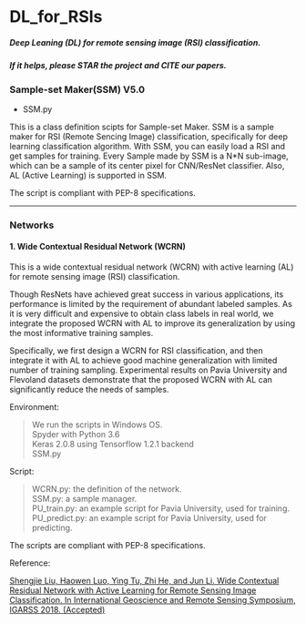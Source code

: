 # DL_for_RSIs

##### Deep Leaning (DL) for remote sensing image (RSI) classification.

##### If it helps, please STAR the project and CITE our papers.

### Sample-set Maker(SSM) V5.0

- SSM.py

This is a class definition scipts for Sample-set Maker. SSM is a sample maker for RSI (Remote Sencing Image) classification, specifically for deep learning classification algorithm.
With SSM, you can easily load a RSI and get samples for training. Every Sample made by SSM is a N*N sub-image, which can be a sample of its center pixel for CNN/ResNet classifier.
Also, AL (Active Learning) is supported in SSM.

The script is compliant with PEP-8 specifications.

---

### Networks

#### 1. Wide Contextual Residual Network (WCRN)

This is a wide contextual residual network (WCRN) with active learning (AL) for remote sensing image (RSI) classification.

Though ResNets have achieved great success in various applications, its performance is limited by the requirement of abundant labeled samples. As it is very difficult and expensive to obtain class labels in real world, we integrate the proposed WCRN with AL to improve its generalization by using the most informative training samples.

Specifically, we first design a WCRN for RSI classification, and then integrate it with AL to achieve good machine generalization with limited number of training sampling. Experimental results on Pavia University and Flevoland datasets demonstrate that the proposed WCRN with AL can significantly reduce the needs of samples.

Environment:
> We run the scripts in Windows OS. </br>
> Spyder with Python 3.6 </br>
> Keras 2.0.8 using Tensorflow 1.2.1 backend </br>
> SSM.py </br>

Script:
> WCRN.py:         the definition of the network. </br>
> SSM.py:          a sample manager. </br>
> PU_train.py:     an example script for Pavia University, used for training. </br>
> PU_predict.py:   an example script for Pavia University, used for predicting.

The scripts are compliant with PEP-8 specifications.

Reference:

[Shengjie Liu, Haowen Luo, Ying Tu, Zhi He, and Jun Li. Wide Contextual Residual Network with Active Learning for Remote Sensing Image Classification. In International Geoscience and Remote Sensing Symposium, IGARSS 2018. (Accepted)](https://www.igarss2018.org/Papers/viewpapers.asp?papernum=2482)
